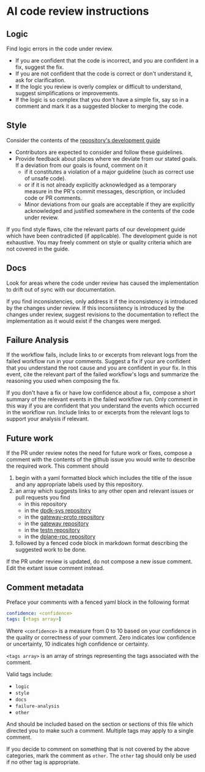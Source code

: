 # AI code review instructions

## Logic

Find logic errors in the code under review.

- If you are confident that the code is incorrect, and you are confident in a fix, suggest the fix.
- If you are not confident that the code is correct or don't understand it, ask for clarification.
- If the logic you review is overly complex or difficult to understand, suggest simplifications or improvements.
- If the logic is so complex that you don't have a simple fix, say so in a comment and mark it as a suggested blocker
  to merging the code.

## Style

Consider the contents of the [repository's development guide][dev-guide]

- Contributors are expected to consider and follow these guidelines.
- Provide feedback about places where we deviate from our stated goals.
  If a deviation from our goals is found, comment on it
  - if it constitutes a violation of a major guideline (such as correct use of unsafe code).
  - or if it is not already explicitly acknowledged as a temporary measure in the PR's commit messages, description, or
    included code or PR comments.
  - Minor deviations from our goals are acceptable if they are explicitly acknowledged and justified somewhere in the
    contents of the code under review.

If you find style flaws, cite the relevant parts of our development guide which have been contradicted (if
applicable).
The development guide is not exhaustive.
You may freely comment on style or quality criteria which are not covered in the guide.

## Docs

Look for areas where the code under review has caused the implementation to drift out of sync with our documentation.

If you find inconsistencies, only address it if the inconsistency is introduced by the changes under review.
If this inconsistency is introduced by the changes under review, suggest revisions to the documentation to reflect the
implementation as it would exist if the changes were merged.

## Failure Analysis

If the workflow fails, include links to or excerpts from relevant logs from the failed workflow run in your comments.
Suggest a fix if your are confident that you understand the root cause and you are confident in your fix.
In this event, cite the relevant part of the failed workflow's logs and summarize the reasoning you used when composing
the fix.

If you don't have a fix or have low confidence about a fix, compose a short summary of the relevant events in the failed
workflow run.
Only comment in this way if you are confident that you understand the events which occurred in the workflow run.
Include links to or excerpts from the relevant logs to support your analysis if relevant.

## Future work

If the PR under review notes the need for future work or fixes, compose a comment with the contents of the github issue
you would write to describe the required work.
This comment should

1. begin with a yaml formatted block which includes the title of the issue and any appropriate labels used by this
   repository.
2. an array which suggests links to any other open and relevant issues or pull requests you find
   - in this repository
   - in the [dpdk-sys repository][dpdk-sys]
   - in the [gateway-proto repository][gateway-proto]
   - in the [gateway repository][gateway]
   - in the [testn repository][testn]
   - in the [dplane-rpc repository][dplane-rpc]
3. followed by a fenced code block in markdown format describing the suggested work to be done.

If the PR under review is updated, do not compose a new issue comment.
Edit the extant issue comment instead.

## Comment metadata

Preface your comments with a fenced yaml block in the following format

```yaml
confidence: <confidence>
tags: [<tags array>]
```

Where `<confidence>` is a measure from 0 to 10 based on your confidence in the quality or correctness of your
comment.
Zero indicates low confidence or uncertainty, 10 indicates high confidence or certainty.

`<tags array>` is an array of strings representing the tags associated with the comment.

Valid tags include:

- `logic`
- `style`
- `docs`
- `failure-analysis`
- `other`

And should be included based on the section or sections of this file which directed you to make such a comment.
Multiple tags may apply to a single comment.

If you decide to comment on something that is not covered by the above categories, mark the comment as `other`.
The `other` tag should only be used if no other tag is appropriate.

[dev-guide]: ../development/README.md
[dpdk-sys]: https://github.com/githedgehog/dpdk-sys
[gateway-proto]: https://github.com/githedgehog/gateway-proto
[gateway]: https://github.com/githedgehog/gateway
[testn]: https://github.com/githedgehog/testn
[dplane-rpc]: https://github.com/githedgehog/dplane-rpc
